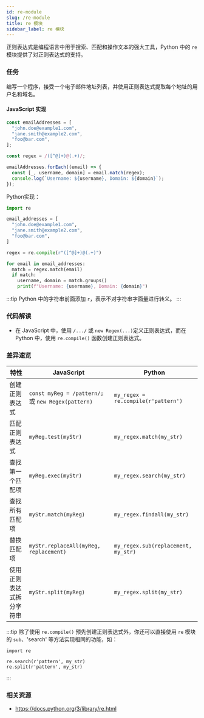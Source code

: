 ```yaml
---
id: re-module
slug: /re-module
title: re 模块
sidebar_label: re 模块
---
```


正则表达式是编程语言中用于搜索、匹配和操作文本的强大工具，Python 中的 `re` 模块提供了对正则表达式的支持。


### 任务

编写一个程序，接受一个电子邮件地址列表，并使用正则表达式提取每个地址的用户名和域名。

#### JavaScript 实现
```javascript
const emailAddresses = [
  "john.doe@example1.com",
  "jane.smith@example2.com",
  "foo@bar.com",
];

const regex = /([^@]+)@(.+)/;

emailAddresses.forEach((email) => {
  const [_, username, domain] = email.match(regex);
  console.log(`Username: ${username}, Domain: ${domain}`);
});
```

Python实现：
```python
import re

email_addresses = [
  "john.doe@example1.com",
  "jane.smith@example2.com",
  "foo@bar.com",
]

regex = re.compile(r"([^@]+)@(.+)")

for email in email_addresses:
  match = regex.match(email)
  if match:
    username, domain = match.groups()
    print(f"Username: {username}, Domain: {domain}")
```

:::tip
Python 中的字符串前面添加 `r`，表示不对字符串字面量进行转义。 
:::

### 代码解读

- 在 JavaScript 中，使用 `/.../` 或 `new Regex(...)`定义正则表达式，而在 Python 中，使用 `re.compile()` 函数创建正则表达式。

### 差异速览

| 特性 | JavaScript | Python |
| --- | --- | --- |
| 创建正则表达式 | `const myReg = /pattern/;` 或 `new Regex(pattern)` | `my_regex = re.compile(r'pattern')` |
| 匹配正则表达式 | `myReg.test(myStr)` | `my_regex.match(my_str)` |
| 查找第一个匹配项 | `myReg.exec(myStr)` | `my_regex.search(my_str)` |
| 查找所有匹配项 | `myStr.match(myReg)` | `my_regex.findall(my_str)` |
| 替换匹配项 | `myStr.replaceAll(myReg, replacement)` | `my_regex.sub(replacement, my_str)` |
| 使用正则表达式拆分字符串 | `myStr.split(myReg)` | `my_regex.split(my_str)` |

:::tip
除了使用 `re.compile()` 预先创建正则表达式外，你还可以直接使用 `re` 模块的 `sub`、'search' 等方法实现相同的功能，如：
```
import re

re.search(r'pattern', my_str)
re.split(r'pattern', my_str)
```
:::

### 相关资源
- https://docs.python.org/3/library/re.html
